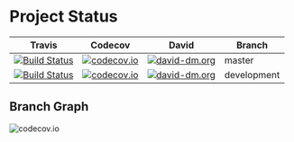 # Project Status

| Travis | Codecov | David | Branch |
| --- | --- | --- | --- |
| [![Build Status](https://travis-ci.org/deadratfink/jy-transform.svg?branch=master)](https://travis-ci.org/deadratfink/jy-transform) | [![codecov.io](https://codecov.io/github/deadratfink/jy-transform/coverage.svg?branch=master)](https://codecov.io/github/deadratfink/jy-transform?branch=master) | [![david-dm.org](https://david-dm.org/deadratfink/jy-transform.svg?branch=master)](https://david-dm.org/deadratfink/jy-transform?branch=master) | master |
| [![Build Status](https://travis-ci.org/deadratfink/jy-transform.svg?branch=development)](https://travis-ci.org/deadratfink/jy-transform) | [![codecov.io](https://codecov.io/github/deadratfink/jy-transform/coverage.svg?branch=development)](https://codecov.io/github/deadratfink/jy-transform?branch=development) | [![david-dm.org](https://david-dm.org/deadratfink/jy-transform.svg?branch=development)](https://david-dm.org/deadratfink/jy-transform?branch=development) | development

## Branch Graph

![codecov.io](https://codecov.io/github/deadratfink/jy-transform/branch.svg?branch=development)
